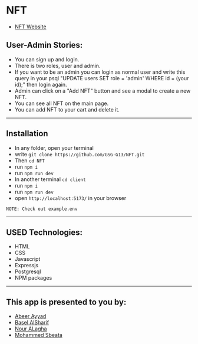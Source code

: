# NFT
- [NFT Website](https://nft-84so.onrender.com/)
## User-Admin Stories:

- You can sign up and login.
- There is two roles, user and admin.
- If you want to be an admin you can login as normal user and write this query in your psql "UPDATE users SET role = 'admin' WHERE id = (your id);" then login again.
- Admin can click on a "Add NFT" button and see a modal to create a new NFT.
- You can see all NFT on the main page.
- You can add NFT to your cart and delete it.

---

## Installation

- In any folder, open your terminal
- write `git clone https://github.com/GSG-G13/NFT.git`
- Then `cd NFT`
- run `npm i`
- run `npm run dev`
- In another terminal `cd client`
- run `npm i`
- run `npm run dev`
- open `http://localhost:5173/` in your browser

`NOTE: Check out example.env`

---

## USED Technologies:

- HTML
- CSS
- Javascript
- Expressjs
- Postgresql
- NPM packages

---

## This app is presented to you by:

- [Abeer Ayyad](https://github.com/abeerAyad)
- [Basel AlSharif](https://github.com/Basel-01)
- [Nour ALagha](https://github.com/Nour-Agha99)
- [Mohammed Sbeata](https://github.com/Mohammed-Sbeata)
